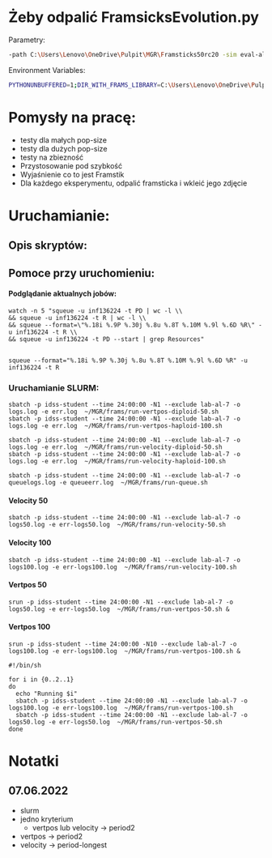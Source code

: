 # Żeby odpalić FramsicksEvolution.py

Parametry:
```bash
-path C:\Users\Lenovo\OneDrive\Pulpit\MGR\Framsticks50rc20 -sim eval-allcriteria.sim;deterministic.sim;sample-period-2.sim; -opt vertpos -max_numparts 30 -max_numgenochars 50 -initialgenotype /*9*/BLU -popsize 100 -generations 20 -hof_size 1 -hof_savefile HoF-f9-%%M-%%N.gen
```

Environment Variables:
```bash
PYTHONUNBUFFERED=1;DIR_WITH_FRAMS_LIBRARY=C:\Users\Lenovo\OneDrive\Pulpit\MGR\Framsticks50rc20
```

# Pomysły na pracę:
- testy dla małych pop-size
- testy dla dużych pop-size
- testy na zbiezność
- Przystosowanie pod szybkość
- Wyjaśnienie co to jest Framstik
- Dla każdego eksperymentu, odpalić framsticka i wkleić jego zdjęcie


# Uruchamianie:
## Opis skryptów:

## Pomoce przy uruchomieniu:
#### Podglądanie aktualnych jobów:
```shell
watch -n 5 "squeue -u inf136224 -t PD | wc -l \\
&& squeue -u inf136224 -t R | wc -l \\
&& squeue --format=\"%.18i %.9P %.30j %.8u %.8T %.10M %.9l %.6D %R\" -u inf136224 -t R \\
&& squeue -u inf136224 -t PD --start | grep Resources"


squeue --format="%.18i %.9P %.30j %.8u %.8T %.10M %.9l %.6D %R" -u inf136224 -t R
```

### Uruchamianie SLURM:
```shell
sbatch -p idss-student --time 24:00:00 -N1 --exclude lab-al-7 -o logs.log -e err.log  ~/MGR/frams/run-vertpos-diploid-50.sh
sbatch -p idss-student --time 24:00:00 -N1 --exclude lab-al-7 -o logs.log -e err.log  ~/MGR/frams/run-vertpos-haploid-100.sh

sbatch -p idss-student --time 24:00:00 -N1 --exclude lab-al-7 -o logs.log -e err.log  ~/MGR/frams/run-velocity-diploid-50.sh
sbatch -p idss-student --time 24:00:00 -N1 --exclude lab-al-7 -o logs.log -e err.log  ~/MGR/frams/run-velocity-haploid-100.sh
```

```shell
sbatch -p idss-student --time 24:00:00 -N1 --exclude lab-al-7 -o queuelogs.log -e queueerr.log  ~/MGR/frams/run-queue.sh
```


#### Velocity 50
```shell
sbatch -p idss-student --time 24:00:00 -N1 --exclude lab-al-7 -o logs50.log -e err-logs50.log  ~/MGR/frams/run-velocity-50.sh
```

#### Velocity 100
```shell
sbatch -p idss-student --time 24:00:00 -N1 --exclude lab-al-7 -o logs100.log -e err-logs100.log  ~/MGR/frams/run-velocity-100.sh
```

#### Vertpos 50
```shell
srun -p idss-student --time 24:00:00 -N1 --exclude lab-al-7 -o logs50.log -e err-logs50.log  ~/MGR/frams/run-vertpos-50.sh &
```

#### Vertpos 100
```shell
srun -p idss-student --time 24:00:00 -N10 --exclude lab-al-7 -o logs100.log -e err-logs100.log  ~/MGR/frams/run-vertpos-100.sh &
```

```shell
#!/bin/sh

for i in {0..2..1}
do
  echo "Running $i"
  sbatch -p idss-student --time 24:00:00 -N1 --exclude lab-al-7 -o logs100.log -e err-logs100.log  ~/MGR/frams/run-vertpos-100.sh 
  sbatch -p idss-student --time 24:00:00 -N1 --exclude lab-al-7 -o logs50.log -e err-logs50.log  ~/MGR/frams/run-vertpos-50.sh
done
```

# Notatki
## 07.06.2022
- slurm
- jedno kryterium
  - vertpos lub velocity -> period2
- vertpos -> period2
- velocity -> period-longest